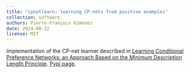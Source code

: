 ```yaml
---
title: "cpnetlearn: learning CP-nets from positive examples"
collection: software
authors: Pierre-François Gimenez
date: 2024-08-22
license: MIT
---
```


Implementation of the CP-net learner described in [Learning Conditional Preference Networks: an Approach Based on the Minimum Description Length Principle](https://doi.org/10.24963/ijcai.2024/376). [Pypi page](https://pypi.org/project/cpnetlearn/).

